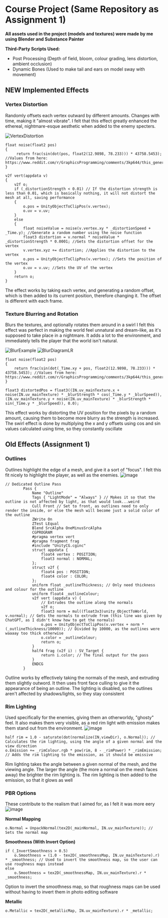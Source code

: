 # Course Project (Same Repository as Assignment 1)
**All assets used in the project (models and textures) were made by me using Blender and Substance Painter**

**Third-Party Scripts Used:**
- Post Processing (Depth of field, bloom, colour grading, lens distortion, ambient occlusion)
- Dynamic Bones (Used to make tail and ears on model sway with movement)

## NEW Implemented Effects
### Vertex Distortion
Randomly offsets each vertex outward by different amounts. Changes with time, making it "almost vibrate".
I felt that this effect greatly enhanced the ethereal, nightmare-esque aesthetic when added to the enemy specters.

![VertexDistortion](https://github.com/user-attachments/assets/cea1287a-0e67-49d0-8451-23689d20dbe1)
```hlsl
float noise(float2 pos) 
{
     return frac(sin(dot(pos, float2(12.9898, 78.233))) * 43758.5453); //Values from here: https://www.reddit.com/r/GraphicsProgramming/comments/3kp644/this_generates_pseudorandom_numbers_fractsindota/
}

v2f vert(appdata v) 
{
    v2f o;
    if (_distortionStrength < 0.01) // If the distortion strength is less than 0.01, which is basically nothing, it will not distort the mesh at all, saving performance
    {
        o.pos = UnityObjectToClipPos(v.vertex);
        o.uv = v.uv;
    }
    else 
    {
        float noiseValue = noise(v.vertex.xy * _distortionSpeed + _Time.y); //Generate a random number using the noise function
        float3 distortion = v.normal * noiseValue * _distortionStrength * 0.0001; //Gets the distortion offset for the vertex
        v.vertex.xyz += distortion; //Applies the distortion to the vertex
        o.pos = UnityObjectToClipPos(v.vertex); //Sets the position of the vertex
        o.uv = v.uv; //Sets the UV of the vertex
    }
    return o;
}
```
The effect works by taking each vertex, and generating a random offset, which is then added to its current position, therefore changing it. The offset is different with each frame.

### Texture Blurring and Rotation
Blurs the textures, and optionally rotates them around in a swirl
I felt this effect was perfect in making the world feel unnatural and dream-like, as it's supposed to take place in a nightmare. It adds a lot to the environment, and immediately tells the player that the world isn't natural.

![BlurExample](https://github.com/user-attachments/assets/d5a3bb71-acbc-4c60-9745-9a4bbfbdfa03) ![BlurDiagramLR](https://github.com/user-attachments/assets/75718ca9-881e-4b68-9097-776baa4c7ed6)


```hlsl
float noise(float2 pos) 
{
    return frac(sin(dot(_Time.xy + pos, float2(12.9898, 78.233))) * 43758.5453); //Values from here: https://www.reddit.com/r/GraphicsProgramming/comments/3kp644/this_generates_pseudorandom_numbers_fractsindota/
}

float3 distortedPos = float3((IN.uv_mainTexture.x + noise(IN.uv_mainTexture) * _blurStrength * cos(_Time.y * _blurSpeed)), (IN.uv_mainTexture.y + noise(IN.uv_mainTexture) * _blurStrength * sin(_Time.y * _blurSpeed)), 0.0);
```
This effect works by distorting the UV position for the pixels by a random amount, causing them to become more blurry as the strength is increased.
The swirl effect is done by multiplying the x and y offsets using cos and sin values calculated using time, so they constantly oscillate

## Old Effects (Assignment 1)
### Outlines
Outlines highlight the edge of a mesh, and give it a sort of "focus". I felt this fit nicely to highlight the player, as well as the enemies.
![image](https://github.com/user-attachments/assets/40578e95-9d47-4f5e-8d6e-e0d2a98df9d5)
```hlsl
// Dedicated Outline Pass
        Pass {
            Name "Outline"
            Tags { "LightMode" = "Always" } // Makes it so that the outline is not affected by light, as that would look...weird
            Cull Front // Set to front, as outlines need to only render the inside, or else the mesh will become just a solid color of the outline
            ZWrite On
            ZTest LEqual
            Blend SrcAlpha OneMinusSrcAlpha
            CGPROGRAM
            #pragma vertex vert
            #pragma fragment frag
            #include "UnityCG.cginc"
            struct appdata {
                float4 vertex : POSITION;
                float3 normal : NORMAL;
            };
            struct v2f {
                float4 pos : POSITION;
                float4 color : COLOR;
            };
            uniform float _outlineThickness; // Only need thickness and colour for the outline
            uniform float4 _outlineColour;
            v2f vert (appdata v) {
                // Extrudes the outline along the normals
                v2f o;
                float3 norm = mul((float3x3)unity_ObjectToWorld, v.normal); // Gets the normals to extrude from (this line was given by ChatGPT, as I didn't know how to get the normals)
                o.pos = UnityObjectToClipPos(v.vertex + norm * (_outlineThickness/10000)); // Divided by 10000, as the outlines were waaaay too thick otherwise
                o.color = _outlineColour;
                return o;
            }
            half4 frag (v2f i) : SV_Target {
                return i.color; // The final output for the pass
            }
            ENDCG
        }
```
Outline works by effectively taking the normals of the mesh, and extruding them slightly outword. It then uses front face culling to give it the appearance of being an outline. The lighting is disabled, so the outlines aren't affected by shadows/lights, so they stay consistent
### Rim Lighting
Used specifically for the enemies, giving them an otherworldy, "ghosty" feel. It also makes them very visible, as a red rim light with emission makes them stand out from the environment.
![image](https://github.com/user-attachments/assets/7177cb81-6587-4217-9a29-0f48a3d5ede9)
```hlsl
half rim = 1.0 - saturate(dot(normalize(IN.viewDir), o.Normal)); // Calculates the rim lighting, using the angle of a given normal and the view direction
o.Emission += _rimColour.rgb * pow(rim, 8 - _rimPower) * _rimEmission; // Adds the rim lighting to the emission, as it should be emissive
```
Rim lighting takes the angle between a given normal of the mesh, and the viewing angle. The larger the angle (the more a normal on the mesh faces away) the brighter the rim lighting is. The rim lighting is then added to the emission, so that it glows as well

### PBR Options
These contribute to the realism that I aimed for, as I felt it was more eery
![image](https://github.com/user-attachments/assets/5fd81d53-09c0-4b49-af2f-7ad8a706a950)

**Normal Mapping**
```hlsl
o.Normal = UnpackNormal(tex2D(_mainNormal, IN.uv_mainTexture)); // Sets the normal map
```

**Smoothness (With Invert Option)**
```hlsl
if (_InvertSmoothness > 0.5)
    o.Smoothness = (1.0 - tex2D(_smoothnessMap, IN.uv_mainTexture).r) * _smoothness; // Used to invert the smoothness map, so the user can use roughness maps instead
else
    o.Smoothness = tex2D(_smoothnessMap, IN.uv_mainTexture).r * _smoothness;
```
Option to invert the smoothness map, so that roughness maps can be used without having to invert them in photo editing software

**Metallic**
```hlsl
o.Metallic = tex2D(_metallicMap, IN.uv_mainTexture).r * _metallic;
```
